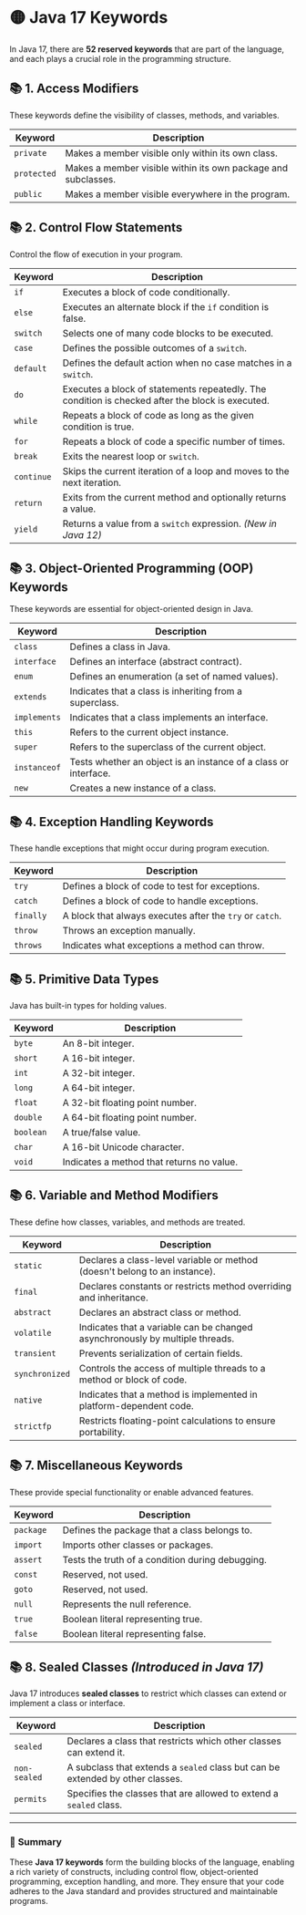 # 🟡 **Java 17 Keywords**

In Java 17, there are **52 reserved keywords** that are part of the language, and each plays a crucial role in the programming structure.

## 📚 **1. Access Modifiers**
These keywords define the visibility of classes, methods, and variables.

| Keyword    | Description                                                     |
|------------|-----------------------------------------------------------------|
| `private`  | Makes a member visible only within its own class.               |
| `protected`| Makes a member visible within its own package and subclasses.   |
| `public`   | Makes a member visible everywhere in the program.               |

## 📚 **2. Control Flow Statements**
Control the flow of execution in your program.

| Keyword    | Description                                                    |
|------------|----------------------------------------------------------------|
| `if`       | Executes a block of code conditionally.                        |
| `else`     | Executes an alternate block if the `if` condition is false.    |
| `switch`   | Selects one of many code blocks to be executed.                |
| `case`     | Defines the possible outcomes of a `switch`.                   |
| `default`  | Defines the default action when no case matches in a `switch`. |
| `do`       | Executes a block of statements repeatedly. The condition is checked after the block is executed. |
| `while`    | Repeats a block of code as long as the given condition is true.|
| `for`      | Repeats a block of code a specific number of times.            |
| `break`    | Exits the nearest loop or `switch`.                            |
| `continue` | Skips the current iteration of a loop and moves to the next iteration. |
| `return`   | Exits from the current method and optionally returns a value.  |
| `yield`    | Returns a value from a `switch` expression. *(New in Java 12)* |

## 📚 **3. Object-Oriented Programming (OOP) Keywords**
These keywords are essential for object-oriented design in Java.

| Keyword      | Description                                                            |
|--------------|------------------------------------------------------------------------|
| `class`      | Defines a class in Java.                                               |
| `interface`  | Defines an interface (abstract contract).                              |
| `enum`       | Defines an enumeration (a set of named values).                        |
| `extends`    | Indicates that a class is inheriting from a superclass.                |
| `implements` | Indicates that a class implements an interface.                        |
| `this`       | Refers to the current object instance.                                 |
| `super`      | Refers to the superclass of the current object.                        |
| `instanceof` | Tests whether an object is an instance of a class or interface.        |
| `new`        | Creates a new instance of a class.                                     |

## 📚 **4. Exception Handling Keywords**
These handle exceptions that might occur during program execution.

| Keyword    | Description                                                   |
|------------|---------------------------------------------------------------|
| `try`      | Defines a block of code to test for exceptions.               |
| `catch`    | Defines a block of code to handle exceptions.                 |
| `finally`  | A block that always executes after the `try` or `catch`.      |
| `throw`    | Throws an exception manually.                                 |
| `throws`   | Indicates what exceptions a method can throw.                 |

## 📚 **5. Primitive Data Types**
Java has built-in types for holding values.

| Keyword   | Description                                                    |
|-----------|----------------------------------------------------------------|
| `byte`    | An 8-bit integer.                                              |
| `short`   | A 16-bit integer.                                              |
| `int`     | A 32-bit integer.                                              |
| `long`    | A 64-bit integer.                                              |
| `float`   | A 32-bit floating point number.                                |
| `double`  | A 64-bit floating point number.                                |
| `boolean` | A true/false value.                                            |
| `char`    | A 16-bit Unicode character.                                    |
| `void`    | Indicates a method that returns no value.                      |

## 📚 **6. Variable and Method Modifiers**
These define how classes, variables, and methods are treated.

| Keyword        | Description                                                            |
|----------------|------------------------------------------------------------------------|
| `static`       | Declares a class-level variable or method (doesn't belong to an instance). |
| `final`        | Declares constants or restricts method overriding and inheritance.     |
| `abstract`     | Declares an abstract class or method.                                  |
| `volatile`     | Indicates that a variable can be changed asynchronously by multiple threads. |
| `transient`    | Prevents serialization of certain fields.                              |
| `synchronized` | Controls the access of multiple threads to a method or block of code.  |
| `native`       | Indicates that a method is implemented in platform-dependent code.     |
| `strictfp`     | Restricts floating-point calculations to ensure portability.           |

## 📚 **7. Miscellaneous Keywords**
These provide special functionality or enable advanced features.

| Keyword    | Description                                                    |
|------------|----------------------------------------------------------------|
| `package`  | Defines the package that a class belongs to.                   |
| `import`   | Imports other classes or packages.                             |
| `assert`   | Tests the truth of a condition during debugging.               |
| `const`    | Reserved, not used.                                            |
| `goto`     | Reserved, not used.                                            |
| `null`     | Represents the null reference.                                 |
| `true`     | Boolean literal representing true.                             |
| `false`    | Boolean literal representing false.                            |

## 📚 **8. Sealed Classes** *(Introduced in Java 17)*  
Java 17 introduces **sealed classes** to restrict which classes can extend or implement a class or interface.

| Keyword      | Description                                                     |
|--------------|-----------------------------------------------------------------|
| `sealed`     | Declares a class that restricts which other classes can extend it. |
| `non-sealed` | A subclass that extends a `sealed` class but can be extended by other classes. |
| `permits`    | Specifies the classes that are allowed to extend a `sealed` class. |

---

### 🎉 **Summary**
These **Java 17 keywords** form the building blocks of the language, enabling a rich variety of constructs, including control flow, object-oriented programming, exception handling, and more. They ensure that your code adheres to the Java standard and provides structured and maintainable programs.
